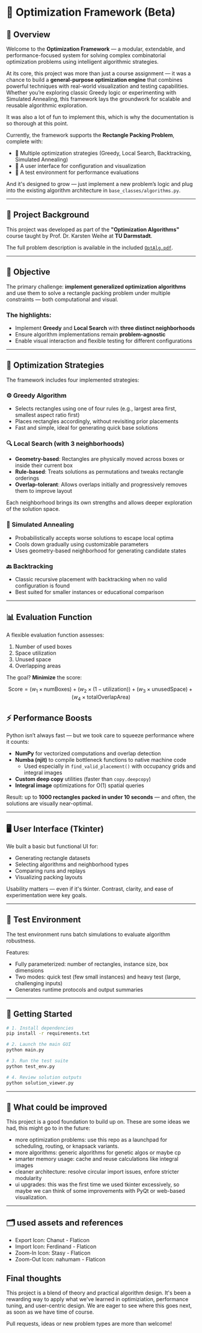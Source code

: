 # 🧠 Optimization Framework (Beta)

## 🚀 Overview

Welcome to the **Optimization Framework** — a modular, extendable, and performance-focused system for solving complex combinatorial optimization problems using intelligent algorithmic strategies.

At its core, this project was more than just a course assignment — it was a chance to build a **general-purpose optimization engine** that combines powerful techniques with real-world visualization and testing capabilities. Whether you’re exploring classic Greedy logic or experimenting with Simulated Annealing, this framework lays the groundwork for scalable and reusable algorithmic exploration.

It was also a lot of fun to implement this, which is why the documentation is so thorough at this point.

Currently, the framework supports the **Rectangle Packing Problem**, complete with:
- 🔁 Multiple optimization strategies (Greedy, Local Search, Backtracking, Simulated Annealing)
- 🎨 A user interface for configuration and visualization
- 🧪 A test environment for performance evaluations

And it's designed to grow — just implement a new problem’s logic and plug into the existing algorithm architecture in `base_classes/algorithms.py`.

---

## 📘 Project Background

This project was developed as part of the **"Optimization Algorithms"** course taught by Prof. Dr. Karsten Weihe at **TU Darmstadt**.

The full problem description is available in the included [`OptAlg.pdf`](./OptAlg.pdf).

---

## 🎯 Objective

The primary challenge: **implement generalized optimization algorithms** and use them to solve a rectangle packing problem under multiple constraints — both computational and visual.

### The highlights:
- Implement **Greedy** and **Local Search** with **three distinct neighborhoods**
- Ensure algorithm implementations remain **problem-agnostic**
- Enable visual interaction and flexible testing for different configurations

---

## 🧩 Optimization Strategies

The framework includes four implemented strategies:

### ⚙️ Greedy Algorithm
- Selects rectangles using one of four rules (e.g., largest area first, smallest aspect ratio first)
- Places rectangles accordingly, without revisiting prior placements
- Fast and simple, ideal for generating quick base solutions

### 🔍 Local Search (with 3 neighborhoods)
- **Geometry-based**: Rectangles are physically moved across boxes or inside their current box
- **Rule-based**: Treats solutions as permutations and tweaks rectangle orderings
- **Overlap-tolerant**: Allows overlaps initially and progressively removes them to improve layout

Each neighborhood brings its own strengths and allows deeper exploration of the solution space.

### 🔄 Simulated Annealing
- Probabilistically accepts worse solutions to escape local optima
- Cools down gradually using customizable parameters
- Uses geometry-based neighborhood for generating candidate states

### 🔙 Backtracking
- Classic recursive placement with backtracking when no valid configuration is found
- Best suited for smaller instances or educational comparison

---

## 📊 Evaluation Function

A flexible evaluation function assesses:
1. Number of used boxes
2. Space utilization
3. Unused space
4. Overlapping areas

The goal? **Minimize** the score:

$$\text{Score} = \left( w_1 \times \text{numBoxes}\right) + \left(w_2 \times \left(1-\text{utilization}\right)\right) + \left( w_3 \times \text{unusedSpace} \right) + \left( w_4 \times \text{totalOverlapArea} \right) $$


## ⚡ Performance Boosts

Python isn’t always fast — but we took care to squeeze performance where it counts:

- **NumPy** for vectorized computations and overlap detection
- **Numba (njit)** to compile bottleneck functions to native machine code
  - Used especially in `find_valid_placement()` with occupancy grids and integral images
- **Custom deep copy** utilities (faster than `copy.deepcopy`)
- **Integral image** optimizations for O(1) spatial queries

Result: up to **1000 rectangles packed in under 10 seconds** — and often, the solutions are visually near-optimal.

---

## 🖥️ User Interface (Tkinter)

We built a basic but functional UI for:
- Generating rectangle datasets
- Selecting algorithms and neighborhood types
- Comparing runs and replays
- Visualizing packing layouts

Usability matters — even if it's tkinter. Contrast, clarity, and ease of experimentation were key goals.

---

## 🔬 Test Environment

The test environment runs batch simulations to evaluate algorithm robustness.

Features:
- Fully parameterized: number of rectangles, instance size, box dimensions
- Two modes: quick test (few small instances) and heavy test (large, challenging inputs)
- Generates runtime protocols and output summaries

---

## 🧠 Getting Started

```bash
# 1. Install dependencies
pip install -r requirements.txt

# 2. Launch the main GUI
python main.py

# 3. Run the test suite
python test_env.py

# 4. Review solution outputs
python solution_viewer.py
```
---

## 🔧 What could be improved
This project is a good foundation to build up on. These are some ideas we had, this might go to in the future:
- more optimization problems: use this repo as a launchpad for scheduling, routing, or knapsack variants.
- more algorithms: generic algorithms for genetic algos or maybe cp
- smarter memory usage: cache and reuse calculations like integral images
- cleaner architecture: resolve circular import issues, enfore stricter modularity
- ui upgrades: this was the first time we used tkinter excessively, so maybe we can think of some improvements with PyQt or web-based visualization.

---

## 🗂️ used assets and references
- Export Icon: Chanut - Flaticon
- Import Icon: Ferdinand - Flaticon
- Zoom-In Icon: Stasy - Flaticon
- Zoom-Out Icon: nahumam - Flaticon

## Final thoughts

 This project is a blend of theory and practical algorithm design. It's been a rewarding way to apply what we've learned in optimiziation, performance tuning, and user-centric design. We are eager to see where this goes next, as soon as we have time of course.

 Pull requests, ideas or new problem types are more than welcome!